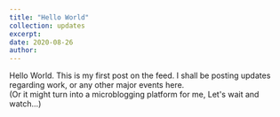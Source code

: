 ```yaml
---
title: "Hello World"
collection: updates
excerpt:
date: 2020-08-26
author:
---
```


Hello World. This is my first post on the feed. I shall be posting updates regarding work, or any other major events here.\
(Or it might turn into a microblogging platform for me, Let's wait and watch...)
